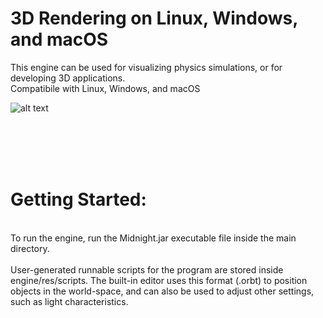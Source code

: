 # 3D Rendering on Linux, Windows, and macOS
This engine can be used for visualizing physics simulations, or for developing 3D applications.
<br />Compatibile with Linux, Windows, and macOS <br />

![alt text](https://github.com/jimdox/DeltaV/blob/master/engine/res/wb_splash.png)

<br />
<br />
<br />
<br />

# Getting Started:

<br />
To run the engine, run the Midnight.jar executable file inside the main directory.
<br />
<br />
User-generated runnable scripts for the program are stored inside engine/res/scripts. 
The built-in editor uses this format (.orbt) to position objects in the world-space, and can also be used to adjust other settings, such as light characteristics.





<br />
